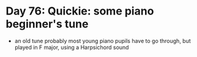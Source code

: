 # Day 76: Quickie: some piano beginner's tune

- an old tune probably most young piano pupils have to go through, but played in F major, using a Harpsichord sound
